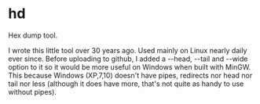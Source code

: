 # hd
Hex dump tool.

I wrote this little tool over 30 years ago. Used mainly on Linux nearly daily ever since. Before uploading to github, I added a --head, --tail and --wide option to it so it would be more useful on Windows when built with MinGW. This because Windows (XP,7,10) doesn't have pipes, redirects nor head nor tail nor less (although it does have more, that's not quite as handy to use without pipes).


